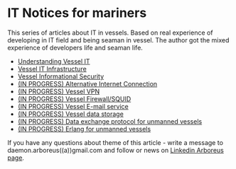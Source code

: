 # IT Notices for mariners

This series of articles about IT in vessels. Based on real experience of developing in IT field and being seaman in vessel. The author got the mixed experience of developers life and seaman life.

* [Understanding Vessel IT](https://github.com/ArboreusSystems/arboreus_articles/blob/master/it_notice_for_mariners/undestanding_vessel_it/eng.understanding_vessel_it.md)
* [Vessel IT Infrastructure](https://github.com/ArboreusSystems/arboreus_articles/blob/master/it_notice_for_mariners/vessel_it_infrastructure/eng.vessel_it_infrastructure.md)
* [Vessel Informational Security](https://github.com/ArboreusSystems/arboreus_articles/blob/master/it_notice_for_mariners/vessel_informational_security/eng.vessel_informational_security.md)
* [(IN PROGRESS) Alternative Internet Connection](https://github.com/ArboreusSystems/arboreus_articles/blob/master/it_notice_for_mariners/alternative_internet_connection/eng.alternative_internet_connection.md)
* [(IN PROGRESS) Vessel VPN](https://github.com/ArboreusSystems/arboreus_articles/blob/master/it_notice_for_mariners/organising_vessel_vpn/eng.organising_vessel_vpn.md)
* [(IN PROGRESS) Vessel Firewall/SQUID](https://github.com/ArboreusSystems/arboreus_articles/blob/master/it_notice_for_mariners/vessel_firewall_squid/eng.vessel_firewall_squid.md)
* [(IN PROGRESS) Vessel E-mail service](https://github.com/ArboreusSystems/arboreus_articles/blob/master/it_notice_for_mariners/vessel_email/eng.vessel_email.md)
* [(IN PROGRESS) Vessel data storage](https://github.com/ArboreusSystems/arboreus_articles/blob/master/it_notice_for_mariners/vessel_data_storage/eng.vessel_data_storage.md)
* [(IN PROGRESS) Data exchange protocol for unmanned vessels](https://github.com/ArboreusSystems/arboreus_articles/blob/master/it_notice_for_mariners/data_exchange_protocol_for_unmanned_vessels/eng.data_exchange_protocol_for_unmanned_vessels.md)
* [(IN PROGRESS) Erlang for unmanned vessels](https://github.com/ArboreusSystems/arboreus_articles/blob/master/it_notice_for_mariners/erlang_for_unmanned_vessels/eng.erlang_for_unmanned_vessels.md)

If you have any questions about theme of this article - write a message to daemon.arboreus((a))gmail.com and follow or news on [Linkedin Arboreus page](https://www.linkedin.com/company/arboreus-systems/).